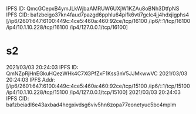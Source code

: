 IPFS ID:  QmcGCepxB4ymJLkWjbaAMRUW6UXjW1KZAu8oBNh3DtfpNS
IPFS CID:  bafzbeigo37kn4faud7pazgd6pphlu64pifk6vti7gclc4jj4hdxjigphs4
[/ip6/2601:647:6100:449c:4ce5:460a:460:92ce/tcp/16100 
/ip6/::1/tcp/16100 
/ip4/10.1.10.228/tcp/16100 
/ip4/127.0.0.1/tcp/16100]


# s2 

2021/03/03 20:24:03 IPFS ID:  QmNZpRjHnEGkuHQezWHk4C7XGPfZxF1Kss3nV5JJMkwwVC
2021/03/03 20:24:03 IPFS Addr:  [/ip6/2601:647:6100:449c:4ce5:460a:460:92ce/tcp/15100 /ip6/::1/tcp/15100 /ip4/10.1.10.228/tcp/15100 /ip4/127.0.0.1/tcp/15100]
2021/03/03 20:24:03 IPFS CID:  bafzbeiadl6e43axbad4hegxivdsg6viv5hn6zopa77eonetyuc5bc4mplm

